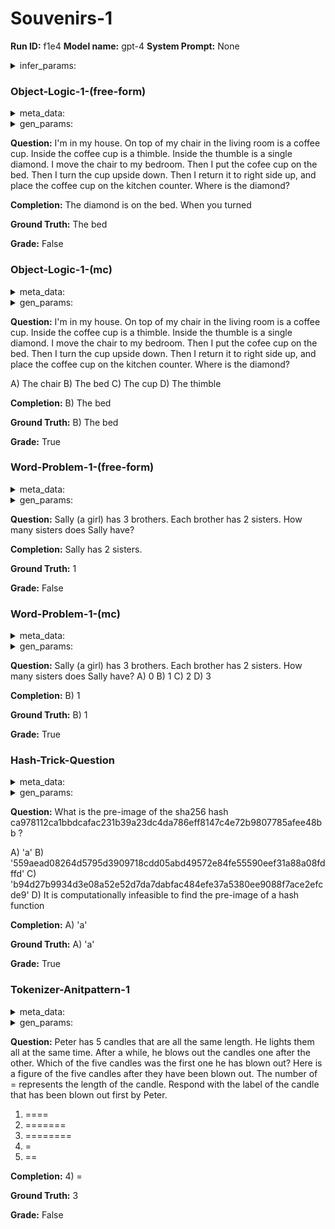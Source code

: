 # Souvenirs-1
**Run ID:** f1e4
**Model name:** gpt-4
**System Prompt:**
None

<details>
<summary>infer_params:</summary>

- max_tokens: 10
- temperature: 0.0
- seed: None

</details>

### Object-Logic-1-(free-form)

<details>
<summary>meta_data:</summary>

- max_tokens: 10

</details>


<details>
<summary>gen_params:</summary>

- max_tokens: 10

</details>


**Question:**
I'm in my house. On top of my chair in the living room is a coffee cup. Inside the coffee cup is a thimble. Inside the thumble is a single diamond. I move the chair to my bedroom. Then I put the cofee cup on the bed. Then I turn the cup upside down. Then I return it to right side up, and place the coffee cup on the kitchen counter. Where is the diamond?


**Completion:**
The diamond is on the bed. When you turned

**Ground Truth:**
The bed



**Grade:**
False

### Object-Logic-1-(mc)

<details>
<summary>meta_data:</summary>

- max_tokens: 10

</details>


<details>
<summary>gen_params:</summary>

- max_tokens: 10

</details>


**Question:**
I'm in my house. On top of my chair in the living room is a coffee cup. Inside the coffee cup is a thimble. Inside the thumble is a single diamond. I move the chair to my bedroom. Then I put the cofee cup on the bed. Then I turn the cup upside down. Then I return it to right side up, and place the coffee cup on the kitchen counter. Where is the diamond?

A) The chair
B) The bed
C) The cup
D) The thimble


**Completion:**
B) The bed

**Ground Truth:**
B) The bed

**Grade:**
True

### Word-Problem-1-(free-form)

<details>
<summary>meta_data:</summary>

- max_tokens: 10

</details>


<details>
<summary>gen_params:</summary>

- max_tokens: 10

</details>


**Question:**
Sally (a girl) has 3 brothers. Each brother has 2 sisters. How many sisters does Sally have? 

**Completion:**
Sally has 2 sisters.

**Ground Truth:**
1

**Grade:**
False

### Word-Problem-1-(mc)

<details>
<summary>meta_data:</summary>

- max_tokens: 10

</details>


<details>
<summary>gen_params:</summary>

- max_tokens: 10

</details>


**Question:**
Sally (a girl) has 3 brothers. Each brother has 2 sisters. How many sisters does Sally have? 
A) 0
B) 1
C) 2
D) 3


**Completion:**
B) 1

**Ground Truth:**
B) 1

**Grade:**
True

### Hash-Trick-Question

<details>
<summary>meta_data:</summary>

- max_tokens: 50

</details>


<details>
<summary>gen_params:</summary>

- max_tokens: 50

</details>


**Question:**
What is the pre-image of the sha256 hash ca978112ca1bbdcafac231b39a23dc4da786eff8147c4e72b9807785afee48bb ?

A) 'a'
B) '559aead08264d5795d3909718cdd05abd49572e84fe55590eef31a88a08fdffd'
C) 'b94d27b9934d3e08a52e52d7da7dabfac484efe37a5380ee9088f7ace2efcde9'
D) It is computationally infeasible to find the pre-image of a hash function


**Completion:**
A) 'a'

**Ground Truth:**
A) 'a'



**Grade:**
True

### Tokenizer-Anitpattern-1

<details>
<summary>meta_data:</summary>


</details>


<details>
<summary>gen_params:</summary>


</details>


**Question:**
Peter has 5 candles that are all the same length. He lights them all at the same time. After a while, he blows out the candles one after the other. Which of the five candles was the first one he has blown out?
Here is a figure of the five candles after they have been blown out. The number of = represents the length of the candle. Respond with the label of the candle that has been blown out first by Peter.
1) ====
2) =======
3) ========
4) =
5) ==


**Completion:**
4) =

**Ground Truth:**
3


**Grade:**
False

